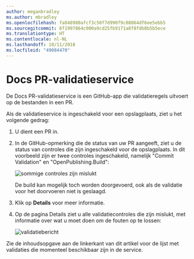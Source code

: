 ```yaml
---
author: meganbradley
ms.author: mbradley
ms.openlocfilehash: fa048980afcf3c50f7d990f9c88064df6ee5ebb5
ms.sourcegitcommit: 6f1997864c000a9cd25fb9171a8f8fdb8b5b5ece
ms.translationtype: HT
ms.contentlocale: nl-NL
ms.lasthandoff: 10/11/2018
ms.locfileid: "49084470"
---
```

# <a name="docs-pr-validation-service"></a>Docs PR-validatieservice

De Docs PR-validatieservice is een GitHub-app die validatieregels uitvoert op de bestanden in een PR.

Als de validatieservice is ingeschakeld voor een opslagplaats, ziet u het volgende gedrag:

1. U dient een PR in.
1. In de GitHub-opmerking die de status van uw PR aangeeft, ziet u de status van controles die zijn ingeschakeld voor de opslagplaats. In dit voorbeeld zijn er twee controles ingeschakeld, namelijk "Commit Validation" en "OpenPublishing.Build":

   ![sommige controles zijn mislukt](media/validation-failed.png)

   De build kan mogelijk toch worden doorgevoerd, ook als de validatie voor het doorvoeren niet is geslaagd.

1. Klik op **Details** voor meer informatie.
1. Op de pagina Details ziet u alle validatiecontroles die zijn mislukt, met informatie over wat u moet doen om de fouten op te lossen:

   ![validatiebericht](media/validation-details.png)

Zie de inhoudsopgave aan de linkerkant van dit artikel voor de lijst met validaties die momenteel beschikbaar zijn in de service.